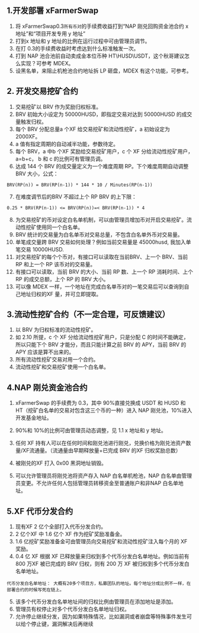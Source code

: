 ## 1.开发部署 xFarmerSwap
1. 将   xFarmerSwap0.3`所有币对`的手续费收益打到“NAP 刚兑回购资金池合约 x 地址”和“项目开发专用 y 地址”
1. 打到x 地址和 y 地址的比例在运行过程中可由管理员调节。
1. 在打 0.3的手续费收益时考虑达到什么标准触发一次。
1. 打到 NAP 池合池前自动卖成金本位币种 HT\HUSD\USDT，这个秋哥建议怎么实现？可参考 MDEX。
1. 设黑名单，来阻止机枪池合约地址拆 LP 砸盘，MDEX 有这个功能，可参考。

## 2. 开发交易挖矿合约
1. 交易挖矿以 BRV 作为奖励归权标准。
2. BRV 初始大小设定为 50000HUSD，即指定交易对达到 50000HUSD 的成交量触发归权。
2. 每个 BRV 分配总量a 个XF 给交易挖矿和流动性挖矿，a 初始设定为 2000XF。
2. a 值有指定周期的自动减半功能，参数待定。
2. 每个 BRV，a 中b 个XF 奖励给交易挖矿用户，c 个 XF 分给流动性挖矿用户，a=b+c，
b 和 c 的比例可有管理员调。
2. 达成 144 个 BRV 的成交量定义为一个难度周期 RP。下个难度周期自动调整 BRV 大小，公式：
```
BRV(RP(n)) = BRV(RP(n-1)) * 144 * 10 / Minutes(RP(n-1))
```
7. 在难度调节后的BRV 不超过上个 RP BRV 的上下限：
```
0.25 * BRV(RP(n-1)) <= BRV(RP(n))=< BRV(RP(n-1)) * 4
```
8. 为交易挖矿的币对设定白名单机制，可以由管理员增加币对开启交易挖矿。流动性挖矿使用同一个白名单。
2. BRV 统计的交易量为白名单币对交易总量，不包含白名单外币对交易量。
2. 单笔成交量跨 BRV 交易如何处理？例如当前交易量是 45000husd, 我加入单笔交易 10000HUSD.
2. 对交易挖矿的每个个币对，有接口可以读取在当前BRV、上一个 BRV、当前RP 和上一个 RP 该币对的交易量。
2. 有接口可以读取，当前 BRV 的大小、当前 RP 数、上一个 RP 消耗时间、上个 RP 的成交总额，上个 RP 的 BRV 大小。
2. 可以像 MDEX 一样，一个地址在完成白名单币对的一笔交易后可以查询到自己地址归权的XF 量，并可立即提取。

## 3.流动性挖矿合约（不一定合理，可反馈建议）
1. 以 BRV 为归权标准的流动性挖矿。
3. 如 2.10 所提，c 个 XF 分给流动性挖矿用户，只是分配 C 的时间不能确定，所以只能下个 BRV 才能分，而且只能计算之前 BRV 的 APY，当前 BRV 的 APY 应该是算不出来的。
3. 所有流动性挖矿交易对用一个合约。
3. 流动性挖矿和交易挖矿使用一个白名单。

## 4.NAP 刚兑资金池合约
1. xFarmerSwap  的手续费为 0.3，其中 90%直接兑换成 USDT 和 HUSD 和 HT（挖矿白名单的交易对包含这三个币的一种）进入 NAP 刚兑池，10%进入开发基金地址。

4. 90%和 10%的比例可由管理员动态调整，见 1.1 x 地址和 y 地址。
4. 任何 XF 持有人可以在任何时间和刚兑池进行刚兑，兑换价格为刚兑池资产数量/XF流通量。（流通量由早期释放量+已完成 BRV 的XF 归权奖励总数）
4. 被刚兑的XF 打入 0x00 黑洞地址销毁。
4. 可以允许管理员将刚兑池将资产存入 NAP 白名单机枪池，NAP 白名单由管理员变更。不允许任何人包括管理员转移资金至普通账户和非NAP 白名单地址。

## 5.XF 代币分发合约
1. 现有XF 2 亿个全部打入代币分发合约。
2. 2 亿个XF 中 1.6 亿个 XF 作为挖矿奖励准备金。
3. 1.6 亿挖矿奖励准备金可由管理员向交易挖矿和流动性挖矿注入每个月的 XF 奖励。
4. 0.4 亿 XF 根据 XF 已释放量来归权到多个代币分发白名单地址。例如当前有 800 万XF 被已完成的 BRV 归权，则有 200 万 XF 被归权到多个代币分发白名单地址。
```
代币分发白名单地址： 大概有20多个项目方，私募团队的地址。每个地址分成比例不一样，在部署合约的时候写死在链上。
```
5. 该多个代币分发白名单地址间的归权比例由管理员在添加地址是添加。
6. 管理员有权停止对多个代币分发白名单地址归权。
7. 允许停止继续分发，因为如果特殊情况，比如漏洞或者崩盘等特殊事件发生可以给个停止键，漏洞解决后再继续
